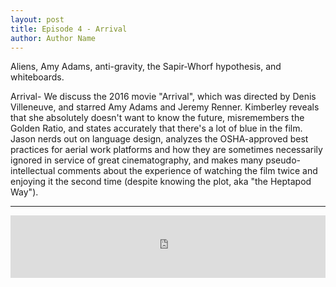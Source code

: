 ```yaml
---
layout: post
title: Episode 4 - Arrival
author: Author Name
---
```

Aliens, Amy Adams, anti-gravity, the Sapir-Whorf hypothesis, and whiteboards. 

Arrival- We discuss the 2016 movie "Arrival", which was directed by Denis Villeneuve, and starred Amy Adams and Jeremy Renner. 
Kimberley reveals that she absolutely doesn't want to know the future, misremembers the Golden Ratio, and states accurately that there's a lot of blue in the film. Jason nerds out on language design, analyzes the OSHA-approved best practices for aerial work platforms and how they are sometimes necessarily ignored in service of great cinematography, and makes many pseudo-intellectual comments about the experience of watching the film twice and enjoying it the second time (despite knowing the plot, aka "the Heptapod Way").

----- 

<iframe src="https://www.podbean.com/media/player/u32b9-6ca497?from=yiiadmin&skin=1&btn-skin=111&share=1&fonts=Helvetica&auto=0&download=0&rtl=0" scrolling="no" data-name="pb-iframe-player" frameborder="0" width="100%" height="100"></iframe>
